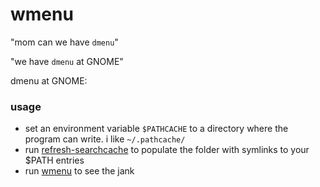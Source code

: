 # wmenu
"mom can we have `dmenu`"

"we have `dmenu` at GNOME"

dmenu at GNOME:

### usage
- set an environment variable `$PATHCACHE` to a directory where the program can write. i like `~/.pathcache/`
- run [refresh-searchcache](./refresh-searchcache) to populate the folder with symlinks to your $PATH entries
- run [wmenu](./wmenu) to see the jank